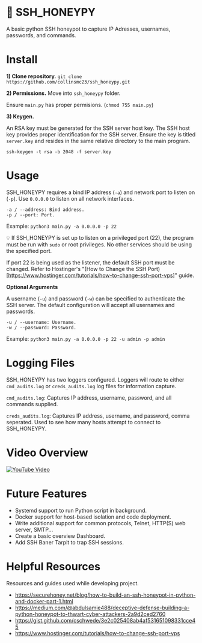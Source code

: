 # 🍯 SSH_HONEYPY
A basic python SSH honeypot to capture IP Adresses, usernames, passwords, and commands.

# Install

**1) Clone repository.**
`git clone https://github.com/collinsmc23/ssh_honeypy.git`

**2) Permissions.**
Move into `ssh_honeypy` folder.

Ensure `main.py` has proper permisions. (`chmod 755 main.py`)

**3) Keygen.**

An RSA key must be generated for the SSH server host key. The SSH host key provides proper identification for the SSH server. Ensure the key is titled `server.key` and resides in the same relative directory to the main program.

`ssh-keygen -t rsa -b 2048 -f server.key`

# Usage

SSH_HONEYPY requires a bind IP address (`-a`) and network port to listen on (`-p`). Use `0.0.0.0` to listen on all network interfaces. 

```
-a / --address: Bind address.
-p / --port: Port.
```

Example: `python3 main.py -a 0.0.0.0 -p 22`

💡 If SSH_HONEYPY is set up to listen on a privileged port (22), the program must be run with `sudo` or root privileges. No other services should be using the specified port. 

If port 22 is being used as the listener, the default SSH port must be changed. Refer to Hostinger's "(How to Change the SSH Port)[https://www.hostinger.com/tutorials/how-to-change-ssh-port-vps]" guide.

**Optional Arguments**

A username (`-u`) and password (`-w`) can be specified to authenticate the SSH server. The default configuration will accept all usernames and passwords.

```
-u / --username: Username.
-w / --password: Password.
```

Example: `python3 main.py -a 0.0.0.0 -p 22 -u admin -p admin`

# Logging Files

SSH_HONEYPY has two loggers configured. Loggers will route to either `cmd_audits.log` or `creds_audits.log` log files for information capture.

`cmd_audits.log`: Captures IP address, username, password, and all commands supplied.

`creds_audits.log`: Captures IP address, username, and password, comma seperated. Used to see how many hosts attempt to connect to SSH_HONEYPY.

# Video Overview

[![YouTube Video](https://img.youtube.com/vi/tyKyLhcKgNo/0.jpg)](https://youtu.be/tyKyLhcKgNo)

# Future Features

- Systemd support to run Python script in background.
- Docker support for host-based isolation and code deployment.
- Write additional support for common protocols, Telnet, HTTP(S) web server, SMTP...
- Create a basic overview Dashboard.
- Add SSH Baner Tarpit to trap SSH sessions.

# Helpful Resources

Resources and guides used while developing project.

- https://securehoney.net/blog/how-to-build-an-ssh-honeypot-in-python-and-docker-part-1.html 
- https://medium.com/@abdulsamie488/deceptive-defense-building-a-python-honeypot-to-thwart-cyber-attackers-2a9d2ced2760
- https://gist.github.com/cschwede/3e2c025408ab4af531651098331cce45
- https://www.hostinger.com/tutorials/how-to-change-ssh-port-vps